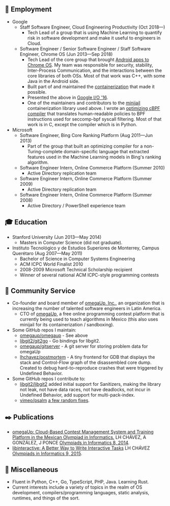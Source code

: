 ## 💼 Employment

* Google
  * Staff Software Engineer, Cloud Engineering Productivity (Oct 2018—)
    - Tech Lead of a group that is using Machine Learning to quantify risk in software development and make it useful to engineers in Cloud.
  * Software Engineer / Senior Software Engineer / Staff Software Engineer, Chrome OS (Jun 2013—Sep 2018)
    - Tech Lead of the core group that brought [Android apps to Chrome OS](https://blog.google/products/chromebooks/the-google-play-store-coming-to/).
      My team was responsible for security, stability, Inter-Process Communication, and the interactions between the core libraries of both OSs.
      Most of that work was C++, with some Java in the Android side.
    - Built part of and maintained the [containerization](https://chromium.googlesource.com/chromiumos/platform2/+/master/arc/container-bundle/README.md)
      that made it possible.
    - Presented the above in [Google I/O '16](https://www.youtube.com/watch?v=ZLYzX0G0YKQ).
    - One of the maintainers and contributors to the [minijail](https://google.github.io/minijail/) containerization library used above.
      I wrote an [optimizing cBPF compiler](https://github.com/google/minijail/blob/master/tools/README.md#compile_seccomp_policypy) that
      translates human-readable policies to BPF instructions used for seccomp-bpf syscall filtering.
      Most of that work is in C, except the compiler which is in Python.
* Microsoft
  * Software Engineer, Bing Core Ranking Platform (Aug 2011—Jun 2013)
    - Part of the group that built an optimizing compiler for a non-Turing-complete domain-specific language that extracted features
      used in the Machine Learning models in Bing's ranking algorithm.
  * Software Engineer Intern, Online Commerce Platform (Summer 2010)
    - Active Directory replication team
  * Software Engineer Intern, Online Commerce Platform (Summer 2009)
    - Active Directory replication team
  * Software Engineer Intern, Online Commerce Platform (Summer 2008)
    - Active Directory / PowerShell experience team
  
## 🎓 Education

* Stanford University (Jun 2013—May 2014)
  * Masters in Computer Science (did not graduate).
* Instituto Tecnológico y de Estudios Superiores de Monterrey, Campus Querétaro (Aug 2007—May 2011)
  * Bachelor of Science in Computer Systems Engineering
  * ACM ICPC World Finalist 2010
  * 2008-2009 Microsoft Technical Scholarship recipient
  * Winner of several national ACM ICPC-style programming contests
  
## 💚 Community Service

* Co-founder and board member of [omegaUp, Inc.](https://omegaup.org), an organization that is increasing the number of talented software
  engineers in Latin America.
  * CTO of [omegaUp](https://omegaup.com), a free online programming contest platform that is currently being used to teach algorithms in
    Mexico (this also uses minijail for its containerization / sandboxing).
* Some GitHub repos I maintain:
  * [omegaup/omegaup](https://github.com/omegaup/omegaup) - See above
  * [libgit2/git2go](https://github.com/libgit2/git2go) - Go bindings for libgit2.
  * [omegaup/gitserver](https://github.com/omegaup/gitserver) - A git server for storing problem data for omegaUp
  * [lhchavez/postmortem](https://github.com/lhchavez/postmortem) - A tiny frontend for GDB that displays the stack and Control-Flow graph of the disassembled core dump.
    Created to debug hard-to-reproduce crashes that were triggered by Undefined Behavior.
* Some GitHub repos I contribute to:
  * [libgit2/libgit2](https://github.com/libgit2/libgit2) added initial support for Sanitizers, making the library not leak, not have data races, not have deadlocks,
    not incur in Undefined Behavior, add support for multi-pack-index.
  * [vimeo/psalm](https://github.com/vimeo/psalm) [a few random fixes](https://github.com/vimeo/psalm/pulls?q=+is%3Apr+author%3Alhchavez+).
  
## ✒️ Publications

* [omegaUp: Cloud-Based Contest Management System and Training Platform in the Mexican Olympiad in Informatics.](https://ioinformatics.org/journal/v8_2014_169_178.pdf)
  LH CHÁVEZ, A GONZÁLEZ, J PONCE
  [Olympiads in Informatics 8, 2014](https://ioinformatics.org/page/ioi-journal-index/44#volume8).
* [libinteractive: A Better Way to Write Interactive Tasks](https://ioinformatics.org/journal/v9_2015_3_14.pdf)
  LH CHÁVEZ
  [Olympiads in Informatics 9, 2015](https://ioinformatics.org/page/ioi-journal-index/44#volume9).
  
## 🔀 Miscellaneous

* Fluent in Python, C++, Go, TypeScript, PHP, Java. Learning Rust.
* Current interests include a variety of topics in the realm of OS development, compilers/programming languages, static analysis, runtimes, and things of the sort.
